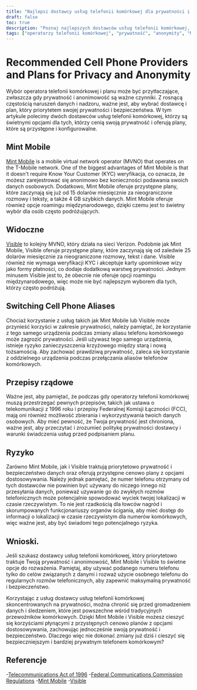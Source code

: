 ```yaml
---
title: "Najlepsi dostawcy usług telefonii komórkowej dla prywatności i anonimowości: Mint Mobile and Visible"
draft: false
toc: true
description: "Poznaj najlepszych dostawców usług telefonii komórkowej, dla których priorytetem jest prywatność i anonimowość oraz dowiedz się, dlaczego Mint Mobile i Visible to świetne opcje"
tags: ["operatorzy telefonii komórkowej", "prywatność", "anonymity", "Mint Mobile", "Widoczny", "wirtualny operator sieci komórkowej", "Weryfikacja KYC", "karty podarunkowe", "przystępne plany", "konfigurowalne plany", "roaming międzynarodowy", "przełączanie pseudonimów telefonów komórkowych", "przepisy rządowe", "Ustawa o telekomunikacji z 1996 r.", "Przepisy FCC", "prywatność danych", "bezpieczeństwo danych", "plany telefonii komórkowej", "operatorzy telefonii komórkowej", "sieci komórkowe"]
---
```


# Recommended Cell Phone Providers and Plans for Privacy and Anonymity

Wybór operatora telefonii komórkowej i planu może być przytłaczające, zwłaszcza gdy prywatność i anonimowość są ważne czynniki. Z rosnącą częstością naruszeń danych i nadzoru, ważne jest, aby wybrać dostawcę i plan, który priorytetem swojej prywatności i bezpieczeństwa. W tym artykule polecimy dwóch dostawców usług telefonii komórkowej, którzy są świetnymi opcjami dla tych, którzy cenią swoją prywatność i oferują plany, które są przystępne i konfigurowalne.

## Mint Mobile

[Mint Mobile](https://www.mintmobile.com/) is a mobile virtual network operator (MVNO) that operates on the T-Mobile network. One of the biggest advantages of Mint Mobile is that it doesn't require Know Your Customer (KYC) weryfikacja, co oznacza, że możesz zarejestrować się anonimowo bez konieczności podawania swoich danych osobowych. Dodatkowo, Mint Mobile oferuje przystępne plany, które zaczynają się już od 15 dolarów miesięcznie za nieograniczone rozmowy i teksty, a także 4 GB szybkich danych. Mint Mobile oferuje również opcje roamingu międzynarodowego, dzięki czemu jest to świetny wybór dla osób często podróżujących.

## Widoczne

[Visible](https://www.visible.com/) to kolejny MVNO, który działa na sieci Verizon. Podobnie jak Mint Mobile, Visible oferuje przystępne plany, które zaczynają się od zaledwie 25 dolarów miesięcznie za nieograniczone rozmowy, tekst i dane. Visible również nie wymaga weryfikacji KYC i akceptuje karty upominkowe wizy jako formy płatności, co dodaje dodatkową warstwę prywatności. Jednym minusem Visible jest to, że obecnie nie oferuje opcji roamingu międzynarodowego, więc może nie być najlepszym wyborem dla tych, którzy często podróżują.

## Switching Cell Phone Aliases

Chociaż korzystanie z usług takich jak Mint Mobile lub Visible może przynieść korzyści w zakresie prywatności, należy pamiętać, że korzystanie z tego samego urządzenia podczas zmiany aliasu telefonu komórkowego może zagrozić prywatności. Jeśli używasz tego samego urządzenia, istnieje ryzyko zanieczyszczenia krzyżowego między starą i nową tożsamością. Aby zachować prawdziwą prywatność, zaleca się korzystanie z oddzielnego urządzenia podczas przełączania aliasów telefonów komórkowych.

## Przepisy rządowe

Ważne jest, aby pamiętać, że podczas gdy operatorzy telefonii komórkowej muszą przestrzegać pewnych przepisów, takich jak ustawa o telekomunikacji z 1996 roku i przepisy Federalnej Komisji Łączności (FCC), mają oni również możliwość zbierania i wykorzystywania twoich danych osobowych. Aby mieć pewność, że Twoja prywatność jest chroniona, ważne jest, aby przeczytać i zrozumieć politykę prywatności dostawcy i warunki świadczenia usług przed podpisaniem planu.

## Ryzyko

Zarówno Mint Mobile, jak i Visible traktują priorytetowo prywatność i bezpieczeństwo danych oraz oferują przystępne cenowo plany z opcjami dostosowywania. Należy jednak pamiętać, że numer telefonu otrzymany od tych dostawców nie powinien być używany do niczego innego niż przesyłania danych, ponieważ używanie go do zwykłych rozmów telefonicznych może potencjalnie spowodować wyciek twojej lokalizacji w czasie rzeczywistym. To nie jest rzadkością dla łowców nagród i skorumpowanych funkcjonariuszy organów ścigania, aby mieć dostęp do informacji o lokalizacji w czasie rzeczywistym dla numerów komórkowych, więc ważne jest, aby być świadomi tego potencjalnego ryzyka.

## Wnioski.

Jeśli szukasz dostawcy usług telefonii komórkowej, który priorytetowo traktuje Twoją prywatność i anonimowość, Mint Mobile i Visible to świetne opcje do rozważenia. Pamiętaj, aby używać podanego numeru telefonu tylko do celów związanych z danymi i rozważ użycie osobnego telefonu do regularnych rozmów telefonicznych, aby zapewnić maksymalną prywatność i bezpieczeństwo.

Korzystając z usług dostawcy usług telefonii komórkowej skoncentrowanych na prywatności, można chronić się przed gromadzeniem danych i śledzeniem, które jest powszechne wśród tradycyjnych przewoźników komórkowych. Dzięki Mint Mobile i Visible możesz cieszyć się korzyściami płynącymi z przystępnych cenowo planów z opcjami dostosowywania, zachowując jednocześnie swoją prywatność i bezpieczeństwo. Dlaczego więc nie dokonać zmiany już dziś i cieszyć się bezpieczniejszym i bardziej prywatnym telefonem komórkowym?

## Referencje

-[Telecommunications Act of 1996](https://www.congress.gov/104/plaws/publ104/PLAW-104publ104.pdf)
-[Federal Communications Commission Regulations](https://www.fcc.gov/general/telecommunications-act-1996)
-[Mint Mobile](https://www.mintmobile.com/)
-[Visible](https://www.visible.com/)